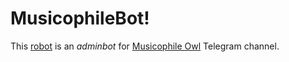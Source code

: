 # MusicophileBot!

This [robot](https://t.me/MusicophileBot) is an *adminbot* for [Musicophile Owl](https://t.me/MusicophileOwl) Telegram channel.